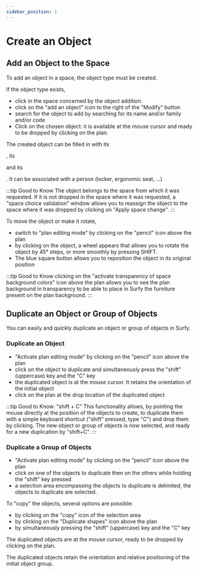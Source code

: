 ```yaml
---
sidebar_position: 1
---
```

# Create an Object

<Youtube code="ZlIw7BwzeUI"/>

## Add an Object to the Space

To add an object in a space, the object type must be created.

If the object type exists,

-   click in the space concerned by the object addition.
-   click on the "add an object" icon to the right of the "Modify" button
-   search for the object to add by searching for its name and/or family and/or code
-   Click on the chosen object: it is available at the mouse cursor and ready to be dropped by clicking on the plan.

The created object can be filled in with its <P code="item:reference" />, its <P code="item:code" /> and its <P code="item:purchaseDate" />. It can be associated with a person (locker, ergonomic seat, ...)

:::tip Good to Know
The object belongs to the space from which it was requested. If it is not dropped in the space where it was requested, a "space choice validation" window allows you to reassign the object to the space where it was dropped by clicking on "Apply space change".
:::

To move the object or make it rotate,

-   switch to "plan editing mode" by clicking on the "pencil" icon above the plan
-   by clicking on the object, a wheel appears that allows you to rotate the object by 45° steps, or more smoothly by pressing SHIFT.
-   The blue square button allows you to reposition the object in its original position

:::tip Good to Know
clicking on the "activate transparency of space background colors" icon above the plan allows you to see the plan background in transparency to be able to place in Surfy the furniture present on the plan background.
:::

## Duplicate an Object or Group of Objects

<Youtube code="Qm1WGOtkZyk"/>

You can easily and quickly duplicate an object or group of objects in Surfy.

### Duplicate an Object

-   "Activate plan editing mode" by clicking on the "pencil" icon above the plan
-   click on the object to duplicate and simultaneously press the "shift" (uppercase) key and the "C" key 
-   the duplicated object is at the mouse cursor. It retains the orientation of the initial object
-   click on the plan at the drop location of the duplicated object

:::tip Good to Know: "shift + C"
This functionality allows, by pointing the mouse directly at the position of the objects to create, to duplicate them with a simple keyboard shortcut ("shift" pressed, type "C") and drop them by clicking. The new object or group of objects is now selected, and ready for a new duplication by "shift+C".
:::

### Duplicate a Group of Objects

-   "Activate plan editing mode" by clicking on the "pencil" icon above the plan
-   click on one of the objects to duplicate then on the others while holding the "shift" key pressed
-   a selection area encompassing the objects to duplicate is delimited, the objects to duplicate are selected.

To "copy" the objects, several options are possible:

-   by clicking on the "copy" icon of the selection area
-   by clicking on the "Duplicate shapes" icon above the plan
-   by simultaneously pressing the "shift" (uppercase) key and the "C" key

The duplicated objects are at the mouse cursor, ready to be dropped by clicking on the plan.

The duplicated objects retain the orientation and relative positioning of the initial object group.










